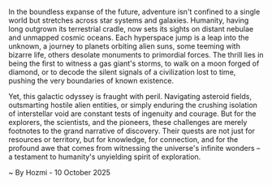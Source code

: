 
In the boundless expanse of the future, adventure isn't confined to a single world but stretches across star systems and galaxies. Humanity, having long outgrown its terrestrial cradle, now sets its sights on distant nebulae and unmapped cosmic oceans. Each hyperspace jump is a leap into the unknown, a journey to planets orbiting alien suns, some teeming with bizarre life, others desolate monuments to primordial forces. The thrill lies in being the first to witness a gas giant's storms, to walk on a moon forged of diamond, or to decode the silent signals of a civilization lost to time, pushing the very boundaries of known existence.

Yet, this galactic odyssey is fraught with peril. Navigating asteroid fields, outsmarting hostile alien entities, or simply enduring the crushing isolation of interstellar void are constant tests of ingenuity and courage. But for the explorers, the scientists, and the pioneers, these challenges are merely footnotes to the grand narrative of discovery. Their quests are not just for resources or territory, but for knowledge, for connection, and for the profound awe that comes from witnessing the universe's infinite wonders – a testament to humanity's unyielding spirit of exploration.

~ By Hozmi - 10 October 2025
